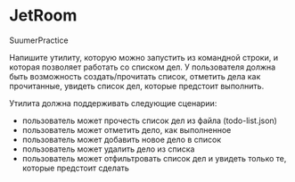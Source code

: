 # JetRoom
SuumerPractice

Напишите утилиту, которую можно запустить из командной строки, и которая позволяет работать со списком дел. 
У пользователя должна быть возможность создать/прочитать список, отметить дела как прочитанные, 
увидеть список дел, которые предстоит выполнить.

Утилита должна поддерживать следующие сценарии: 
- пользователь может прочесть список дел из файла (todo-list.json) 
- пользователь может отметить дело, как выполненное 
- пользователь может добавить новое дело в список 
- пользователь может удалить дело из списка 
- пользователь может отфильтровать список дел и увидеть только те, которые предстоит сделать